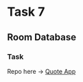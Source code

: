 # Task 7

## Room Database

### Task
Repo here  -> [Quote App](https://github.com/ZeinabAbdien00/note-app)
